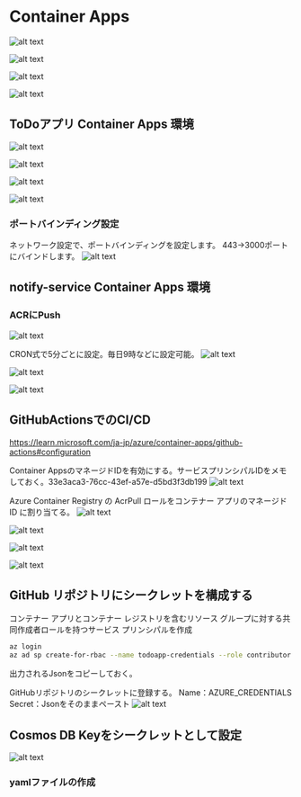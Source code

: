 # Container Apps
![alt text](image-4.png)

![alt text](image-5.png)

![alt text](image-6.png)

![alt text](image-7.png)

## ToDoアプリ Container Apps 環境
![alt text](image.png)

![alt text](image-1.png)

![alt text](image-2.png)

![alt text](image-3.png)

### ポートバインディング設定
ネットワーク設定で、ポートバインディングを設定します。
443→3000ポートにバインドします。
![alt text](image-9.png)

## notify-service Container Apps 環境

### ACRにPush
![alt text](image-10.png)

CRON式で5分ごとに設定。毎日9時などに設定可能。
![alt text](image-11.png)

![alt text](image-12.png)

![alt text](image-13.png)

## GitHubActionsでのCI/CD
https://learn.microsoft.com/ja-jp/azure/container-apps/github-actions#configuration

Container AppsのマネージドIDを有効にする。サービスプリンシパルIDをメモしておく。33e3aca3-76cc-43ef-a57e-d5bd3f3db199
![alt text](image-14.png)

Azure Container Registry の AcrPull ロールをコンテナー アプリのマネージド ID に割り当てる。
![alt text](image-15.png)

![alt text](image-16.png)

![alt text](image-17.png)

![alt text](image-18.png)

## GitHub リポジトリにシークレットを構成する

コンテナー アプリとコンテナー レジストリを含むリソース グループに対する共同作成者ロールを持つサービス プリンシパルを作成

```bash
az login
az ad sp create-for-rbac --name todoapp-credentials --role contributor --scopes /subscriptions/f80766c9-6be7-43f9-8369-d492efceff1e/resourceGroups/udemy-container-cicd --json-auth --output json
```

出力されるJsonをコピーしておく。

GitHubリポジトリのシークレットに登録する。
Name：AZURE_CREDENTIALS
Secret：Jsonをそのままペースト
![alt text](image-19.png)

## Cosmos DB Keyをシークレットとして設定

![alt text](image-20.png)

### yamlファイルの作成
```yaml
